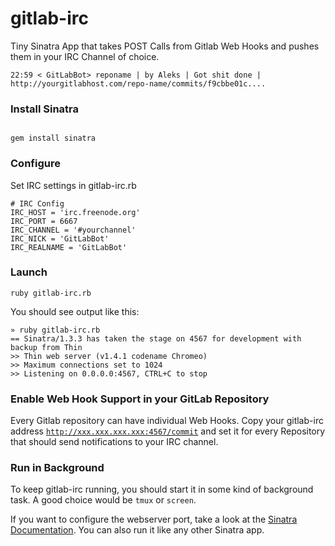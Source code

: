 # gitlab-irc

Tiny Sinatra App that takes POST Calls from Gitlab Web Hooks and pushes them in your IRC Channel of choice.

    22:59 < GitLabBot> reponame | by Aleks | Got shit done | http://yourgitlabhost.com/repo-name/commits/f9cbbe01c....

### Install Sinatra

<code>
gem install sinatra
</code>

### Configure
Set IRC settings in gitlab-irc.rb

    # IRC Config
    IRC_HOST = 'irc.freenode.org'
    IRC_PORT = 6667
    IRC_CHANNEL = '#yourchannel'
    IRC_NICK = 'GitLabBot'
    IRC_REALNAME = 'GitLabBot'

### Launch
    ruby gitlab-irc.rb

You should see output like this:

    » ruby gitlab-irc.rb  
    == Sinatra/1.3.3 has taken the stage on 4567 for development with backup from Thin
    >> Thin web server (v1.4.1 codename Chromeo)
    >> Maximum connections set to 1024
    >> Listening on 0.0.0.0:4567, CTRL+C to stop

### Enable Web Hook Support in your GitLab Repository

Every Gitlab repository can have individual Web Hooks. Copy your gitlab-irc address <code>http://xxx.xxx.xxx.xxx:4567/commit</code> and set it for every Repository that should send notifications to your IRC channel.

### Run in Background

To keep gitlab-irc running, you should start it in some kind of background task. A good choice would be <code>tmux</code> or <code>screen</code>.

If you want to configure the webserver port, take a look at the [Sinatra Documentation](http://www.sinatrarb.com/configuration.html). You can also run it like any other Sinatra app.
